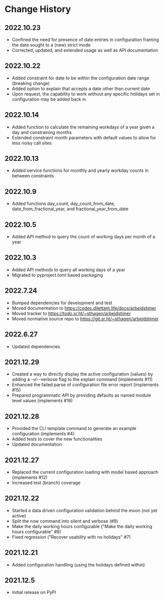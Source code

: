 # Change History

## 2022.10.23

* Confined the need for presence of date entries in configuration framing the date sought to a (new) strict mode
* Corrected, updated, and extended usage as well as API documentation 

## 2022.10.22

* Added constraint for date to be within the configuration date range (breaking change)
* Added option to explain that accepts a date other than current date
* Upon request, the capability to work without any specific holidays set in configuration may be added back in

## 2022.10.14

* Added function to calculate the remaining workdays of a year given a day and constraining months
* Extended constraint month parameters with default values to allow for less noisy call sites

## 2022.10.13

* Added service functions for monthly and yearly workday counts in between constraints

## 2022.10.9

* Added functions day_count, day_count_from_date, date_from_fractional_year, and fractional_year_from_date
 
## 2022.10.5

* Added API method to query the count of working days per month of a year

## 2022.10.3

* Added API methods to query all working days of a year
* Migrated to pyproject.toml based packaging

## 2022.7.24

* Bumped dependencies for development and test
* Moved documentation to https://codes.dilettant.life/docs/arbejdstimer
* Moved tracker to https://todo.sr.ht/~sthagen/arbejdstimer
* Moved normative source repo to https://git.sr.ht/~sthagen/arbejdstimer

## 2022.6.27

* Updated dependencies

## 2021.12.29

* Created a way to directly display the active configuration (values) by adding a -v/--verbose flag to the explain command (implements #11)
* Enhanced the failed parse of configuration file error report (implements #15)
* Prepared programmatic API by providing defaults as named module level values (implements #16)

## 2021.12.28

* Provided the CLI template command to generate an example configuration (implements #4)
* Added tests to cover the new functionalities
* Updated documentation

## 2021.12.27

* Replaced the current configuration loading with model based approach (implements #12)
* Increased test (branch) coverage

## 2021.12.22

* Started a data driven configuration validation behind the moon (not yet active) 
* Split the now command into silent and verbose (#9)
* Make the daily working hours configurable ("Make the daily working hours configurable" #8)
* Fixed regression ("Recover usability with no holidays" #7)

## 2021.12.21

* Added configuration handling (using the holidays defined within)

## 2021.12.5

* Initial release on PyPI
